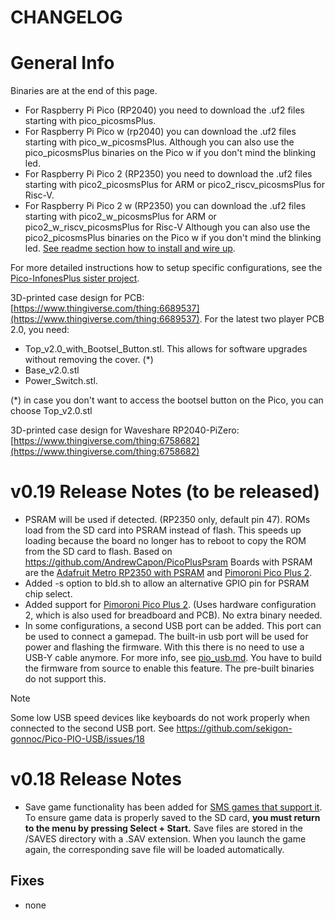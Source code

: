 # CHANGELOG

# General Info

Binaries are at the end of this page.

- For Raspberry Pi Pico (RP2040) you need to download the .uf2 files starting with pico_picosmsPlus.
- For Raspberry Pi Pico w (rp2040) you can download the .uf2 files starting with pico_w_picosmsPlus. Although you can also use the pico_picosmsPlus binaries on the Pico w if you don't mind the blinking led.
- For Raspberry Pi Pico 2 (RP2350) you need to download the .uf2 files starting with pico2_picosmsPlus for ARM or pico2_riscv_picosmsPlus  for Risc-V. 
- For Raspberry Pi Pico 2 w (RP2350) you can download the .uf2 files starting with pico2_w_picosmsPlus for ARM or pico2_w_riscv_picosmsPlus for Risc-V Although you can also use the pico2_picosmsPlus binaries on the Pico w if you don't mind the blinking led.
[See readme section how to install and wire up](https://github.com/fhoedemakers/pico-smsplus#pico-smsplus). 

For more detailed instructions how to setup specific configurations, see the [Pico-InfonesPlus sister project](https://github.com/fhoedemakers/pico-infonesPlus).


3D-printed case design for PCB: [https://www.thingiverse.com/thing:6689537](https://www.thingiverse.com/thing:6689537). 
For the latest two player PCB 2.0, you need:

- Top_v2.0_with_Bootsel_Button.stl. This allows for software upgrades without removing the cover. (*)
- Base_v2.0.stl
- Power_Switch.stl.

(*) in case you don't want to access the bootsel button on the Pico, you can choose Top_v2.0.stl

3D-printed case design for Waveshare RP2040-PiZero: [https://www.thingiverse.com/thing:6758682](https://www.thingiverse.com/thing:6758682)

# v0.19 Release Notes (to be released)
- PSRAM will be used if detected. (RP2350 only, default pin 47). ROMs load from the SD card into PSRAM instead of flash. This speeds up loading because the board no longer has to reboot to copy the ROM from the SD card to flash. Based on https://github.com/AndrewCapon/PicoPlusPsram Boards with PSRAM are the [Adafruit Metro RP2350 with PSRAM](https://www.adafruit.com/product/6267) and [Pimoroni Pico Plus 2](https://shop.pimoroni.com/products/pimoroni-pico-plus-2?variant=42092668289107).
- Added -s option to bld.sh to allow an alternative GPIO pin for PSRAM chip select.
- Added support for [Pimoroni Pico Plus 2](https://shop.pimoroni.com/products/pimoroni-pico-plus-2?variant=42092668289107). (Uses hardware configuration 2, which is also used for breadboard and PCB). No extra binary needed.
- In some configurations, a second USB port can be added. This port can be used to connect a gamepad. The built-in usb port will be used for power and flashing the firmware. With this there is no need to use a USB-Y cable anymore. For more info, see [pio_usb.md](https://github.com/fhoedemakers/pico-infonesPlus/blob/main/pio_usb.md). You have to build the firmware from source to enable this feature. The pre-built binaries do not support this.

> [!NOTE]
> Some low USB speed devices like keyboards do not work properly when connected to the second USB port. See https://github.com/sekigon-gonnoc/Pico-PIO-USB/issues/18


# v0.18 Release Notes

- Save game functionality has been added for [SMS games that support it](https://consolemods.org/wiki/Master_System:List_of_Master_System_Games_with_Save_Batteries). To ensure game data is properly saved to the SD card, **you must return to the menu by pressing Select + Start.**
Save files are stored in the /SAVES directory with a .SAV extension.
When you launch the game again, the corresponding save file will be loaded automatically.


## Fixes
- none



